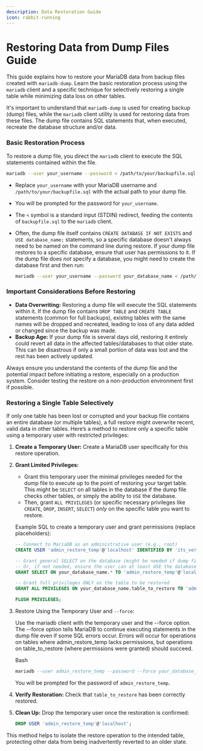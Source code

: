 ```yaml
---
description: Data Restoration Guide
icon: rabbit-running
---
```


# Restoring Data from Dump Files Guide

This guide explains how to restore your MariaDB data from backup files created with `mariadb-dump`. Learn the basic restoration process using the `mariadb` client and a specific technique for selectively restoring a single table while minimizing data loss on other tables.

It's important to understand that `mariadb-dump` is used for creating backup (dump) files, while the `mariadb` client utility is used for restoring data from these files. The dump file contains SQL statements that, when executed, recreate the database structure and/or data.

### Basic Restoration Process

To restore a dump file, you direct the `mariadb` client to execute the SQL statements contained within the file.

```bash
mariadb --user your_username --password < /path/to/your/backupfile.sql
```

* Replace `your_username` with your MariaDB username and `/path/to/your/backupfile.sql` with the actual path to your dump file.
* You will be prompted for the password for `your_username`.
* The `<` symbol is a standard input (STDIN) redirect, feeding the contents of `backupfile.sql` to the `mariadb` client.
*   Often, the dump file itself contains `CREATE DATABASE IF NOT EXISTS` and `USE database_name;` statements, so a specific database doesn't always need to be named on the command line during restore. If your dump file restores to a specific database, ensure that user has permissions to it. If the dump file does _not_ specify a database, you might need to create the database first and then run:

    ```bash
    mariadb --user your_username --password your_database_name < /path/to/your/backupfile.sql
    ```

### Important Considerations Before Restoring

* **Data Overwriting:** Restoring a dump file will execute the SQL statements within it. If the dump file contains `DROP TABLE` and `CREATE TABLE` statements (common for full backups), existing tables with the same names will be dropped and recreated, leading to loss of any data added or changed since the backup was made.
* **Backup Age:** If your dump file is several days old, restoring it entirely could revert all data in the affected tables/databases to that older state. This can be disastrous if only a small portion of data was lost and the rest has been actively updated.

Always ensure you understand the contents of the dump file and the potential impact before initiating a restore, especially on a production system. Consider testing the restore on a non-production environment first if possible.

### Restoring a Single Table Selectively

If only one table has been lost or corrupted and your backup file contains an entire database (or multiple tables), a full restore might overwrite recent, valid data in other tables. Here’s a method to restore only a specific table using a temporary user with restricted privileges:

1. **Create a Temporary User:** Create a MariaDB user specifically for this restore operation.
2.  **Grant Limited Privileges:**

    * Grant this temporary user the minimal privileges needed for the dump file to execute up to the point of restoring your target table. This might be `SELECT` on all tables in the database if the dump file checks other tables, or simply the ability to `USE` the database.
    * Then, grant `ALL PRIVILEGES` (or specific necessary privileges like `CREATE`, `DROP`, `INSERT`, `SELECT`) _only_ on the specific table you want to restore.

    Example SQL to create a temporary user and grant permissions (replace placeholders):

    ```sql
    -- Connect to MariaDB as an administrative user (e.g., root)
    CREATE USER 'admin_restore_temp'@'localhost' IDENTIFIED BY 'its_very_secure_pwd';

    -- Grant general SELECT on the database (might be needed if dump file structure requires it)
    -- Or, if not needed, ensure the user can at least USE the database.
    GRANT SELECT ON your_database_name.* TO 'admin_restore_temp'@'localhost';

    -- Grant full privileges ONLY on the table to be restored
    GRANT ALL PRIVILEGES ON your_database_name.table_to_restore TO 'admin_restore_temp'@'localhost';

    FLUSH PRIVILEGES;
    ```
3.  Restore Using the Temporary User and `--force`:

    Use the mariadb client with the temporary user and the --force option. The --force option tells MariaDB to continue executing statements in the dump file even if some SQL errors occur. Errors will occur for operations on tables where admin\_restore\_temp lacks permissions, but operations on table\_to\_restore (where permissions were granted) should succeed.

    Bash

    ```sql
    mariadb --user admin_restore_temp --password --force your_database_name < /path/to/your/fulldumpfile.sql
    ```

    You will be prompted for the password of `admin_restore_temp`.
4. **Verify Restoration:** Check that `table_to_restore` has been correctly restored.
5.  **Clean Up:** Drop the temporary user once the restoration is confirmed:

    ```sql
    DROP USER 'admin_restore_temp'@'localhost';
    ```

This method helps to isolate the restore operation to the intended table, protecting other data from being inadvertently reverted to an older state.
